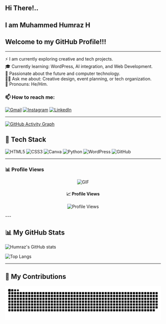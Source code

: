 ## Hi There!.. 
##  I am Muhammed Humraz H  
## Welcome to my GitHub Profile!!!


 
----
⚡ I am currently exploring creative and tech projects.  
🎓 Currently learning: WordPress, AI integration, and Web Development.  
🧠 Passionate about the future and computer technology.  
🧑‍💻 Ask me about: Creative design, event planning, or tech organization.  
🧭 Pronouns: He/Him.  

### 📫 How to reach me:
[![Gmail](https://img.shields.io/badge/Gmail-D14836?style=for-the-badge&logo=gmail&logoColor=white)](mailto:muhammadhamraz201@gmail.com)
[![Instagram](https://img.shields.io/badge/Instagram-%23E4405F.svg?style=for-the-badge&logo=Instagram&logoColor=white)](https://www.instagram.com/muhammed_humraz_11?igsh=aG00YW05YTFmajE4)
[![LinkedIn](https://img.shields.io/badge/LinkedIn-%230077B5.svg?style=for-the-badge&logo=linkedin&logoColor=white)](https://www.linkedin.com/in/mhd-humraz-283a5435b)

---



[![GitHub Activity Graph](https://github-readme-activity-graph.vercel.app/graph?username=mhd-humraz&theme=github-compact)](https://github.com/mhd-humraz)


## 🧰 Tech Stack
![HTML5](https://img.shields.io/badge/html5-%23E34F26.svg?style=for-the-badge&logo=html5&logoColor=white)
![CSS3](https://img.shields.io/badge/css3-%231572B6.svg?style=for-the-badge&logo=css3&logoColor=white)
![Canva](https://img.shields.io/badge/Canva-%2300C4CC.svg?style=for-the-badge&logo=Canva&logoColor=white)
![Python](https://img.shields.io/badge/Python-3670A0?style=for-the-badge&logo=python&logoColor=ffdd54)
![WordPress](https://img.shields.io/badge/WordPress-21759B?style=for-the-badge&logo=wordpress&logoColor=white)
![GitHub](https://img.shields.io/badge/github-%23121011.svg?style=for-the-badge&logo=github&logoColor=white)


-----
  
### 📊 Profile Views


<div align="center">
  <img src="https://media.giphy.com/media/eNkf90CuSMQDVYoF9X/giphy.gif" alt=" GIF" width="300" />
</div>


<h4 align="center">📈 Profile Views</h4>
<p align="center">
  <img src="https://profile-counter.glitch.me/mhd-humraz/count.svg" alt="Profile Views" />
</p>
---

## 📊 My GitHub Stats
![Humraz's GitHub stats](https://github-readme-stats.vercel.app/api?username=mhd-humraz&show_icons=true&theme=tokyonight)


![Top Langs](https://github-readme-stats.vercel.app/api/top-langs/?username=mh-humraz&layout=compact&theme=tokyonight)

---

## 🐍 My Contributions

 ![GitHub Snake Animation](https://raw.githubusercontent.com/mhd-humraz/snk/output/github-contribution-grid-snake.svg)
<!---
mhd-humraz/mhd-humraz is a ✨ special ✨ repository because its `README.md` (this file) appears on your GitHub profile.
You can click the Preview link to take a look at your changes.
--->
